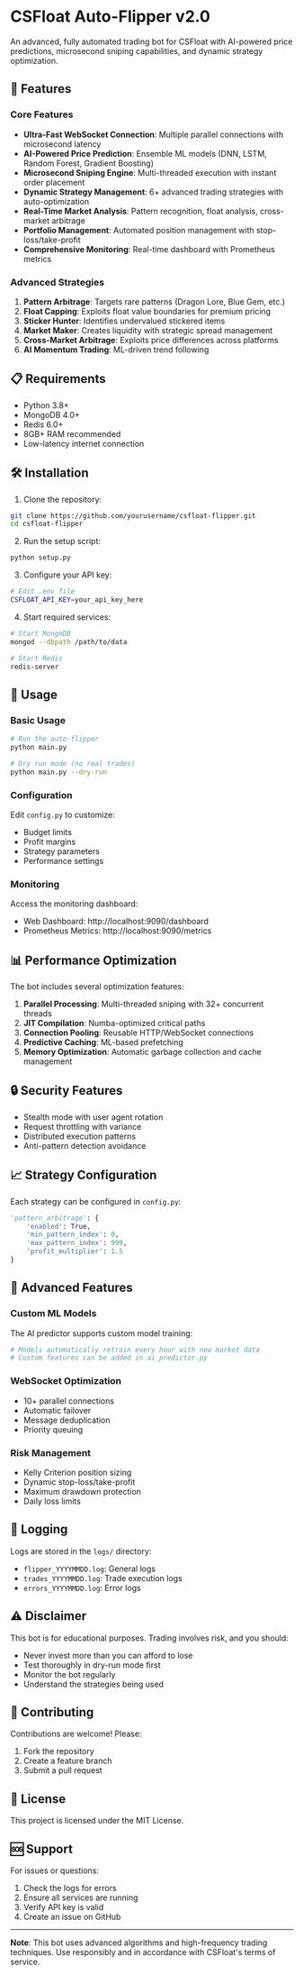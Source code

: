 # CSFloat Auto-Flipper v2.0

An advanced, fully automated trading bot for CSFloat with AI-powered price predictions, microsecond sniping capabilities, and dynamic strategy optimization.

## 🚀 Features

### Core Features
- **Ultra-Fast WebSocket Connection**: Multiple parallel connections with microsecond latency
- **AI-Powered Price Prediction**: Ensemble ML models (DNN, LSTM, Random Forest, Gradient Boosting)
- **Microsecond Sniping Engine**: Multi-threaded execution with instant order placement
- **Dynamic Strategy Management**: 6+ advanced trading strategies with auto-optimization
- **Real-Time Market Analysis**: Pattern recognition, float analysis, cross-market arbitrage
- **Portfolio Management**: Automated position management with stop-loss/take-profit
- **Comprehensive Monitoring**: Real-time dashboard with Prometheus metrics

### Advanced Strategies
1. **Pattern Arbitrage**: Targets rare patterns (Dragon Lore, Blue Gem, etc.)
2. **Float Capping**: Exploits float value boundaries for premium pricing
3. **Sticker Hunter**: Identifies undervalued stickered items
4. **Market Maker**: Creates liquidity with strategic spread management
5. **Cross-Market Arbitrage**: Exploits price differences across platforms
6. **AI Momentum Trading**: ML-driven trend following

## 📋 Requirements

- Python 3.8+
- MongoDB 4.0+
- Redis 6.0+
- 8GB+ RAM recommended
- Low-latency internet connection

## 🛠️ Installation

1. Clone the repository:
```bash
git clone https://github.com/yourusername/csfloat-flipper.git
cd csfloat-flipper
```

2. Run the setup script:
```bash
python setup.py
```

3. Configure your API key:
```bash
# Edit .env file
CSFLOAT_API_KEY=your_api_key_here
```

4. Start required services:
```bash
# Start MongoDB
mongod --dbpath /path/to/data

# Start Redis
redis-server
```

## 🚀 Usage

### Basic Usage
```bash
# Run the auto-flipper
python main.py

# Dry run mode (no real trades)
python main.py --dry-run
```

### Configuration

Edit `config.py` to customize:
- Budget limits
- Profit margins
- Strategy parameters
- Performance settings

### Monitoring

Access the monitoring dashboard:
- Web Dashboard: http://localhost:9090/dashboard
- Prometheus Metrics: http://localhost:9090/metrics

## 📊 Performance Optimization

The bot includes several optimization features:

1. **Parallel Processing**: Multi-threaded sniping with 32+ concurrent threads
2. **JIT Compilation**: Numba-optimized critical paths
3. **Connection Pooling**: Reusable HTTP/WebSocket connections
4. **Predictive Caching**: ML-based prefetching
5. **Memory Optimization**: Automatic garbage collection and cache management

## 🔒 Security Features

- Stealth mode with user agent rotation
- Request throttling with variance
- Distributed execution patterns
- Anti-pattern detection avoidance

## 📈 Strategy Configuration

Each strategy can be configured in `config.py`:

```python
'pattern_arbitrage': {
    'enabled': True,
    'min_pattern_index': 0,
    'max_pattern_index': 999,
    'profit_multiplier': 1.5
}
```

## 🔧 Advanced Features

### Custom ML Models
The AI predictor supports custom model training:
```python
# Models automatically retrain every hour with new market data
# Custom features can be added in ai_predictor.py
```

### WebSocket Optimization
- 10+ parallel connections
- Automatic failover
- Message deduplication
- Priority queuing

### Risk Management
- Kelly Criterion position sizing
- Dynamic stop-loss/take-profit
- Maximum drawdown protection
- Daily loss limits

## 📝 Logging

Logs are stored in the `logs/` directory:
- `flipper_YYYYMMDD.log`: General logs
- `trades_YYYYMMDD.log`: Trade execution logs
- `errors_YYYYMMDD.log`: Error logs

## ⚠️ Disclaimer

This bot is for educational purposes. Trading involves risk, and you should:
- Never invest more than you can afford to lose
- Test thoroughly in dry-run mode first
- Monitor the bot regularly
- Understand the strategies being used

## 🤝 Contributing

Contributions are welcome! Please:
1. Fork the repository
2. Create a feature branch
3. Submit a pull request

## 📄 License

This project is licensed under the MIT License.

## 🆘 Support

For issues or questions:
1. Check the logs for errors
2. Ensure all services are running
3. Verify API key is valid
4. Create an issue on GitHub

---

**Note**: This bot uses advanced algorithms and high-frequency trading techniques. Use responsibly and in accordance with CSFloat's terms of service.